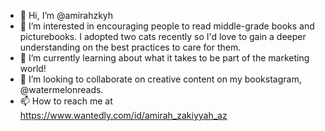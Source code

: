 - 👋 Hi, I’m @amirahzkyh
- 👀 I’m interested in encouraging people to read middle-grade books and picturebooks. I adopted two cats recently so I'd love to gain a deeper understanding on the best practices to care for them.
- 🌱 I’m currently learning about what it takes to be part of the marketing world!
- 💞️ I’m looking to collaborate on creative content on my bookstagram, @watermelonreads.
- 📫 How to reach me at https://www.wantedly.com/id/amirah_zakiyyah_az

<!---
amirahzkyh/amirahzkyh is a ✨ special ✨ repository because its `README.md` (this file) appears on your GitHub profile.
You can click the Preview link to take a look at your changes.
--->
